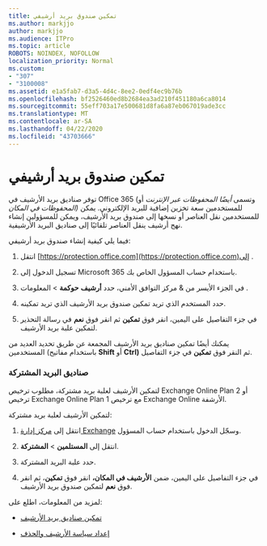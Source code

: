 ```yaml
---
title: تمكين صندوق بريد أرشيفي
ms.author: markjjo
author: markjjo
ms.audience: ITPro
ms.topic: article
ROBOTS: NOINDEX, NOFOLLOW
localization_priority: Normal
ms.custom:
- "307"
- "3100008"
ms.assetid: e1a5fab7-d3a5-4d4c-8ee2-0edf4ec9b76b
ms.openlocfilehash: bf2526460ed8b2684ea3ad210f451180a6ca8014
ms.sourcegitcommit: 55eff703a17e500681d8fa6a87eb067019ade3cc
ms.translationtype: MT
ms.contentlocale: ar-SA
ms.lasthandoff: 04/22/2020
ms.locfileid: "43703666"
---
```

# <a name="enable-an-archive-mailbox"></a>تمكين صندوق بريد أرشيفي

توفر صناديق بريد الأرشيف في Office 365 (وتسمى *أيضًا المحفوظات عبر الإنترنت* أو *المحفوظات في المكان)* للمستخدمين سعة تخزين إضافية للبريد الإلكتروني. يمكن للمستخدمين نقل العناصر أو نسخها إلى صندوق بريد الأرشيف، ويمكن للمسؤولين إنشاء نهج أرشيف ينقل العناصر تلقائيًا إلى صناديق البريد الأرشيفية.
  
فيما يلي كيفية إنشاء صندوق بريد أرشيفي:
  
1. انتقل [https://protection.office.com](https://protection.office.com)إلى .

2. تسجيل الدخول إلى Microsoft 365 باستخدام حساب المسؤول الخاص بك.

3. في الجزء الأيسر من &amp; مركز التوافق الأمني، حدد **أرشيف** **حوكمة** \> المعلومات .

4. حدد المستخدم الذي تريد تمكين صندوق بريد الأرشيف الذي تريد تمكينه.

5. في جزء التفاصيل على اليمين، انقر فوق **تمكين** ثم انقر فوق **نعم** في رسالة التحذير لتمكين علبة بريد الأرشيف.

يمكنك أيضًا تمكين صناديق بريد الأرشيف المجمعة عن طريق تحديد العديد من المستخدمين (باستخدام مفاتيح **Shift** أو **Ctrl)** ثم النقر فوق **تمكين** في جزء التفاصيل.
  
### <a name="shared-mailboxes"></a>صناديق البريد المشتركة

لتمكين الأرشيف لعلبة بريد مشتركة، مطلوب ترخيص Exchange Online Plan 2 أو ترخيص Exchange Online Plan 1 مع ترخيص Exchange Online الأرشفة.  

لتمكين الأرشيف لعلبة بريد مشتركة:

1. انتقل إلى [مركز إدارة Exchange](https://outlook.office365.com/ecp) وسجّل الدخول باستخدام حساب المسؤول.

2. انتقل إلى **المستلمين** > **المشتركة**.

3. حدد علبة البريد المشتركة.

4. في جزء التفاصيل على اليمين، ضمن **الأرشيف في المكان،** انقر فوق **تمكين**، ثم انقر فوق **نعم** لتمكين صندوق بريد الأرشيف.

لمزيد من المعلومات، اطلع على:
  
- [تمكين صناديق بريد الأرشيف](https://docs.microsoft.com/office365/securitycompliance/enable-archive-mailboxes)

- [إعداد سياسة الأرشيف والحذف](https://docs.microsoft.com//office365/securitycompliance/set-up-an-archive-and-deletion-policy-for-mailboxes)
